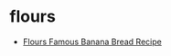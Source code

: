 # flours

 * [Flours Famous Banana Bread Recipe](../index/f/flours-famous-banana-bread-recipe.json)
